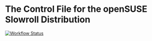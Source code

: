 # The Control File for the openSUSE Slowroll Distribution #

[![Workflow Status](https://github.com/yast/skelcd-control-openSUSE-Slowroll/workflows/CI/badge.svg?branch=master)](
https://github.com/yast/skelcd-control-openSUSE-Slowroll/actions?query=branch%3Amaster)

